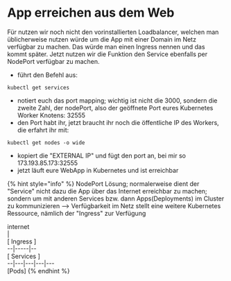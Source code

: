 # App erreichen aus dem Web

Für nutzen wir noch nicht den vorinstallierten Loadbalancer, welchen man üblicherweise nutzen würde um die App mit einer Domain im Netz verfügbar zu machen. Das würde man einen Ingress nennen und das kommt später. Jetzt nutzen wir die Funktion den Service ebenfalls per NodePort verfügbar zu machen.

* führt den Befehl aus:

```text
kubectl get services
```

* notiert euch das port mapping; wichtig ist nicht die 3000, sondern die zweite Zahl, der nodePort, also der geöffnete Port eures Kubernetes Worker Knotens: 32555
* den Port habt ihr, jetzt braucht ihr noch die öffentliche IP des Workers, die erfahrt ihr mit:

```text
kubectl get nodes -o wide
```

* kopiert die "EXTERNAL IP" und fügt den port an, bei mir so 173.193.85.173:32555
* jetzt läuft eure WebApp in Kubernetes und ist erreichbar

{% hint style="info" %}
NodePort Lösung; normalerweise dient der "Service" nicht dazu die App über das Internet erreichbar zu machen; sondern um mit anderen Services bzw. dann Apps\(Deployments\) im Cluster zu kommunizieren --&gt; Verfügbarkeit im Netz stellt eine weitere Kubernetes Ressource, nämlich der "Ingress" zur Verfügung

internet  
       \|  
\[ Ingress \]  
   --\|-----\|--  
\[ Services \]  
 --\|---\|---\|---\|---  
    \[Pods\]
{% endhint %}

